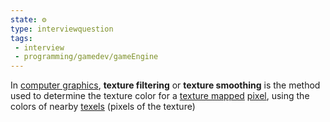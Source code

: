 ```yaml
---
state: ⚙️
type: interviewquestion
tags:
 - interview 
 - programming/gamedev/gameEngine 
---
```


In [computer graphics](https://en.wikipedia.org/wiki/Computer_graphics "Computer graphics"), **texture filtering** or **texture smoothing** is the method used to determine the texture color for a [texture mapped](https://en.wikipedia.org/wiki/Texture_mapping "Texture mapping") [pixel](https://en.wikipedia.org/wiki/Pixel "Pixel"), using the colors of nearby [texels](https://en.wikipedia.org/wiki/Texel_(graphics) "Texel (graphics)") (pixels of the texture)